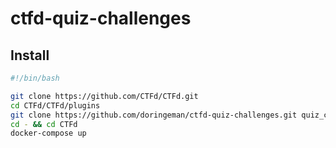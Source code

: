 # ctfd-quiz-challenges

## Install

```bash
#!/bin/bash

git clone https://github.com/CTFd/CTFd.git
cd CTFd/CTFd/plugins
git clone https://github.com/doringeman/ctfd-quiz-challenges.git quiz_challenges
cd - && cd CTFd
docker-compose up
```
